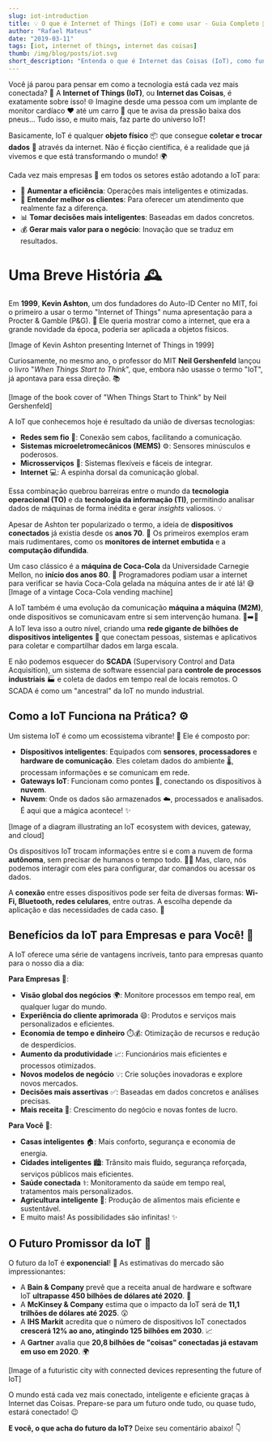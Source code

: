 ```yaml
---
slug: iot-introduction
title: 💡 O que é Internet of Things (IoT) e como usar - Guia Completo 🚀
author: "Rafael Mateus"
date: "2019-03-11"
tags: [iot, internet of things, internet das coisas]
thumb: /img/blog/posts/iot.svg
short_description: "Entenda o que é Internet das Coisas (IoT), como funciona, exemplos práticos e o impacto dessa tecnologia no mundo."
---
```


Você já parou para pensar em como a tecnologia está cada vez mais conectada? 🤔 A **Internet of Things (IoT)**, ou **Internet das Coisas**, é exatamente sobre isso! 🌐 Imagine desde uma pessoa com um implante de monitor cardíaco ❤️ até um carro 🚗 que te avisa da pressão baixa dos pneus... Tudo isso, e muito mais, faz parte do universo IoT!

Basicamente, IoT é qualquer **objeto físico** 📦 que consegue **coletar e trocar dados** 🔄 através da internet. Não é ficção científica, é a realidade que já vivemos e que está transformando o mundo! 🌍

Cada vez mais empresas 🏢 em todos os setores estão adotando a IoT para:

- 🚀 **Aumentar a eficiência**: Operações mais inteligentes e otimizadas.
- 🤝 **Entender melhor os clientes**: Para oferecer um atendimento que realmente faz a diferença.
- 📊 **Tomar decisões mais inteligentes**: Baseadas em dados concretos.
- 💰 **Gerar mais valor para o negócio**: Inovação que se traduz em resultados.

# Uma Breve História 🕰️

Em **1999**, **Kevin Ashton**, um dos fundadores do Auto-ID Center no MIT, foi o primeiro a usar o termo "Internet of Things" numa apresentação para a Procter & Gamble (P&G). 📢 Ele queria mostrar como a internet, que era a grande novidade da época, poderia ser aplicada a objetos físicos.

[Image of Kevin Ashton presenting Internet of Things in 1999]

Curiosamente, no mesmo ano, o professor do MIT **Neil Gershenfeld** lançou o livro "_When Things Start to Think_", que, embora não usasse o termo "IoT", já apontava para essa direção. 📚

[Image of the book cover of "When Things Start to Think" by Neil Gershenfeld]

A IoT que conhecemos hoje é resultado da união de diversas tecnologias:

- **Redes sem fio** 📡: Conexão sem cabos, facilitando a comunicação.
- **Sistemas microeletromecânicos (MEMS)** ⚙️: Sensores minúsculos e poderosos.
- **Microsserviços** 🧩: Sistemas flexíveis e fáceis de integrar.
- **Internet** 💻: A espinha dorsal da comunicação global.

Essa combinação quebrou barreiras entre o mundo da **tecnologia operacional (TO)** e da **tecnologia da informação (TI)**, permitindo analisar dados de máquinas de forma inédita e gerar _insights_ valiosos. 💡

Apesar de Ashton ter popularizado o termo, a ideia de **dispositivos conectados** já existia desde os **anos 70**. 👴 Os primeiros exemplos eram mais rudimentares, como os **monitores de internet embutida** e a **computação difundida**.

Um caso clássico é a **máquina de Coca-Cola** da Universidade Carnegie Mellon, no **início dos anos 80**. 🥤 Programadores podiam usar a internet para verificar se havia Coca-Cola gelada na máquina antes de ir até lá! 😅 [Image of a vintage Coca-Cola vending machine]

A IoT também é uma evolução da comunicação **máquina a máquina (M2M)**, onde dispositivos se comunicavam entre si sem intervenção humana. 🤖➡️🤖 A IoT leva isso a outro nível, criando uma **rede gigante de bilhões de dispositivos inteligentes** 🤯 que conectam pessoas, sistemas e aplicativos para coletar e compartilhar dados em larga escala.

E não podemos esquecer do **SCADA** (Supervisory Control and Data Acquisition), um sistema de software essencial para **controle de processos industriais** 🏭 e coleta de dados em tempo real de locais remotos. O SCADA é como um "ancestral" da IoT no mundo industrial.

## Como a IoT Funciona na Prática? ⚙️

Um sistema IoT é como um ecossistema vibrante! 🌿 Ele é composto por:

- **Dispositivos inteligentes**: Equipados com **sensores**, **processadores** e **hardware de comunicação**. Eles coletam dados do ambiente 🌡️, processam informações e se comunicam em rede.
- **Gateways IoT**: Funcionam como pontes 🌉, conectando os dispositivos à **nuvem**.
- **Nuvem**: Onde os dados são armazenados ☁️, processados e analisados. É aqui que a mágica acontece! ✨

[Image of a diagram illustrating an IoT ecosystem with devices, gateway, and cloud]

Os dispositivos IoT trocam informações entre si e com a nuvem de forma **autônoma**, sem precisar de humanos o tempo todo. 🧑‍💻 Mas, claro, nós podemos interagir com eles para configurar, dar comandos ou acessar os dados.

A **conexão** entre esses dispositivos pode ser feita de diversas formas: **Wi-Fi, Bluetooth, redes celulares**, entre outras. A escolha depende da aplicação e das necessidades de cada caso. 📶

## Benefícios da IoT para Empresas e para Você! 🚀

A IoT oferece uma série de vantagens incríveis, tanto para empresas quanto para o nosso dia a dia:

**Para Empresas** 🏢:

- **Visão global dos negócios** 🌍: Monitore processos em tempo real, em qualquer lugar do mundo.
- **Experiência do cliente aprimorada** 😄: Produtos e serviços mais personalizados e eficientes.
- **Economia de tempo e dinheiro** ⏱️💰: Otimização de recursos e redução de desperdícios.
- **Aumento da produtividade** 📈: Funcionários mais eficientes e processos otimizados.
- **Novos modelos de negócio** 💡: Crie soluções inovadoras e explore novos mercados.
- **Decisões mais assertivas** ✅: Baseadas em dados concretos e análises precisas.
- **Mais receita** 🤑: Crescimento do negócio e novas fontes de lucro.

**Para Você** 🙋:

- **Casas inteligentes** 🏠: Mais conforto, segurança e economia de energia.
- **Cidades inteligentes** 🏙️: Trânsito mais fluido, segurança reforçada, serviços públicos mais eficientes.
- **Saúde conectada** ⚕️: Monitoramento da saúde em tempo real, tratamentos mais personalizados.
- **Agricultura inteligente** 🌾: Produção de alimentos mais eficiente e sustentável.
- E muito mais! As possibilidades são infinitas! ✨

## O Futuro Promissor da IoT 🔮

O futuro da IoT é **exponencial**! 🚀 As estimativas do mercado são impressionantes:

- A **Bain & Company** prevê que a receita anual de hardware e software IoT **ultrapasse 450 bilhões de dólares até 2020**. 🤯
- A **McKinsey & Company** estima que o impacto da IoT será de **11,1 trilhões de dólares até 2025**. 😲
- A **IHS Markit** acredita que o número de dispositivos IoT conectados **crescerá 12% ao ano, atingindo 125 bilhões em 2030**. 📈
- A **Gartner** avalia que **20,8 bilhões de "coisas" conectadas já estavam em uso em 2020**. 🌍

[Image of a futuristic city with connected devices representing the future of IoT]

O mundo está cada vez mais conectado, inteligente e eficiente graças à Internet das Coisas. Prepare-se para um futuro onde tudo, ou quase tudo, estará conectado! 😉

**E você, o que acha do futuro da IoT?** Deixe seu comentário abaixo! 👇
